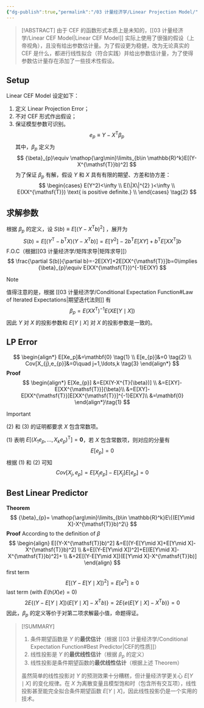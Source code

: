 ```yaml
---
{"dg-publish":true,"permalink":"/03 计量经济学/Linear Projection Model/","created":"2024-05-22T16:36:10.000+08:00","updated":"2024-09-09T10:33:40.841+08:00"}
---
```


> [!ABSTRACT]
> 由于 CEF 的函数形式本质上是未知的，[[03 计量经济学/Linear CEF Model\|Linear CEF Model]] 实际上使用了很强的假设（上帝视角），且没有给出参数估计量。为了假设更为稳健，改为无论真实的 CEF 是什么，都进行线性拟合（符合实践）并给出参数估计量，为了使得参数估计量存在添加了一些技术性假设。
## Setup

Linear CEF Model 设定如下：
1. 定义 Linear Projection Error；
2. 不对 CEF 形式作出假设；
3. 保证模型参数可识别。
$$
e_{p}\equiv Y-X^{\mathsf{T}}{\beta}_{p}\tag{1}
$$
其中，${\beta}_{p}$ 定义为
$$
{\beta}_{p}\equiv \mathop{\arg\min}\limits_{b\in \mathbb{R}^k}E[(Y-X^{\mathsf{T}}b)^2]
$$
为了保证 ${\beta}_{p}$ 有解，假设 $Y$ 和 $X$ 具有有限的期望、方差和协方差：
$$
\begin{cases}
E(Y^2)<\infty  \\
E(\|X\|^{2} )<\infty  \\
E(XX^{\mathsf{T}}) \text{ is positive definite.} \\
\end{cases}
\tag{2}
$$
## 求解参数

根据 $\beta_{p}$ 的定义，设 $S(b)\equiv E[(Y-X^{\mathsf{T}}b)^2]$ ，展开为
$$
S(b)=E[(Y^{\mathsf{T}}-b^{\mathsf{T}}X)(Y-X^{\mathsf{T}}b)]=E[Y^2]-2b^{\mathsf{T}}E[XY]+b^{\mathsf{T}}E[XX^{\mathsf{T}}]b
$$
F.O.C（根据[[03 计量经济学/矩阵求导\|矩阵求导]]）
$$
\frac{\partial S(b)}{\partial b}=-2E[XY]+2E[XX^{\mathsf{T}}]b=0\implies {\beta}_{p}\equiv E(XX^{\mathsf{T}})^{-1}E(XY)
$$
> [!NOTE]
> 值得注意的是，根据 [[03 计量经济学/Conditional Expectation Function#Law of Iterated Expectations\|期望迭代法则]] 有
> $$
> \beta_{p}=E(XX^{\mathsf{T}})^{-1}E(XE[Y\mid X])
> $$
> 因此 $Y$ 对 $X$ 的投影参数和 $E[Y\mid X]$ 对 $X$ 的投影参数是一致的。

## LP Error
$$
\begin{align*}
E[Xe_p]&=\mathbf{0} \tag{1} \\
E[e_{p}]&=0 \tag{2} \\
Cov[X_{j},e_{p}]&=0\quad j=1,\ldots,k \tag{3}
\end{align*}
$$
**Proof**
$$
\begin{align*}
E[Xe_{p}]
&=E[X(Y-X^{T}{\beta})] \\
&=E[XY]-E[XX^{\mathsf{T}}]{\beta}\\
&=E[XY]-E[XX^{\mathsf{T}}]E[XX^{\mathsf{T}}]^{-1}E[XY]\\
&=\mathbf{0}
\end{align*}\tag{1}
$$
> [!IMPORTANT]
> $(2)$ 和 $(3)$ 的证明都要求 $X$ 包含常数项。

$(1)$ 表明 $E[(X_{1}e_{p},\ldots,X_{k}e_{p})^{\mathsf{T}}]=\mathbf{0}$，若 $X$ 包含常数项，则对应的分量有
$$
E[e_{p}]=0 \tag{2}
$$
根据 $(1)$ 和 $(2)$ 可知
$$
Cov[X_{j},e_{p}]=E[X_{j}e_{p}]-E[X_{j}]E[e_{p}]=0 \tag{3}
$$
## Best Linear Predictor

**Theorem**
$$
{\beta}_{p}= \mathop{\arg\min}\limits_{b\in \mathbb{R}^k}E\{(E[Y\mid X]-X^{\mathsf{T}}b)^2\}
$$
**Proof**
According to the definition of ${\beta}$
$$
\begin{align}
E[(Y-X^{\mathsf{T}}b)^2]
&=E[(Y-E[Y\mid X]+E[Y\mid X]-X^{\mathsf{T}}b)^2] \\
&=E[(Y-E[Y\mid X])^2]+E[(E[Y\mid X]-X^{\mathsf{T}}b)^2]+ \\
&+2E[(Y-E[Y\mid X])(E[Y\mid X]-X^{\mathsf{T}}b)]
\end{align}
$$
first term
$$
E[(Y-E[Y\mid X])^2]=E[e^2]\ge0
$$
last term (with $E(h(X)e)=0$)
$$
2E\{(Y-E[Y\mid X])(E[Y\mid X]-X^{\mathsf{T}}b)\}=2E\{e(E[Y\mid X]-X^{\mathsf{T}}b)\}=0
$$
因此，${\beta}_{p}$ 的定义等价于对第二项求解最小值，命题得证。

> [!SUMMARY]
> 1. 条件期望函数是 $Y$ 的**最优估计**（根据 [[03 计量经济学/Conditional Expectation Function#Best Predictor\|CEF的性质]]）
> 2. 线性投影是 $Y$ 的**最优线性估计**（根据 ${\beta}_{p}$ 的定义）
> 3. 线性投影是条件期望函数的**最优线性估计**（根据上述 Theorem）
> 
>虽然简单的线性投影对 $Y$ 的预测效果十分糟糕，但计量经济学更关心 $E[Y\mid X]$ 的变化规律。在 $X$ 为离散变量且模型饱和时（包含所有交互项），线性投影甚至能完全拟合条件期望函数 $E[Y\mid X]$，因此线性投影仍是一个实用的技术。
